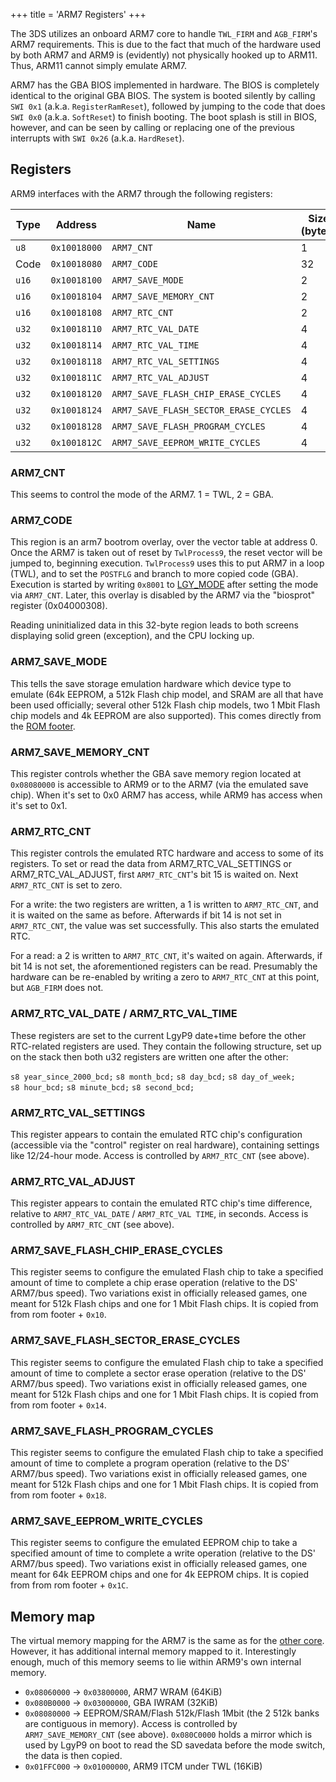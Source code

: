 +++
title = 'ARM7 Registers'
+++

The 3DS utilizes an onboard ARM7 core to handle `TWL_FIRM` and
`AGB_FIRM`'s ARM7 requirements. This is due to the fact that much of the
hardware used by both ARM7 and ARM9 is (evidently) not physically hooked
up to ARM11. Thus, ARM11 cannot simply emulate ARM7.

ARM7 has the GBA BIOS implemented in hardware. The BIOS is completely
identical to the original GBA BIOS. The system is booted silently by
calling `SWI 0x1` (a.k.a. `RegisterRamReset`), followed by jumping to
the code that does `SWI 0x0` (a.k.a. `SoftReset`) to finish booting. The
boot splash is still in BIOS, however, and can be seen by calling or
replacing one of the previous interrupts with `SWI 0x26` (a.k.a.
`HardReset`).

## Registers

ARM9 interfaces with the ARM7 through the following registers:

| Type  | Address      | Name                                  | Size (bytes) |
|-------|--------------|---------------------------------------|--------------|
| `u8`  | `0x10018000` | `ARM7_CNT`                            | 1            |
| Code  | `0x10018080` | `ARM7_CODE`                           | 32           |
| `u16` | `0x10018100` | `ARM7_SAVE_MODE`                      | 2            |
| `u16` | `0x10018104` | `ARM7_SAVE_MEMORY_CNT`                | 2            |
| `u16` | `0x10018108` | `ARM7_RTC_CNT`                        | 2            |
| `u32` | `0x10018110` | `ARM7_RTC_VAL_DATE`                   | 4            |
| `u32` | `0x10018114` | `ARM7_RTC_VAL_TIME`                   | 4            |
| `u32` | `0x10018118` | `ARM7_RTC_VAL_SETTINGS`               | 4            |
| `u32` | `0x1001811C` | `ARM7_RTC_VAL_ADJUST`                 | 4            |
| `u32` | `0x10018120` | `ARM7_SAVE_FLASH_CHIP_ERASE_CYCLES`   | 4            |
| `u32` | `0x10018124` | `ARM7_SAVE_FLASH_SECTOR_ERASE_CYCLES` | 4            |
| `u32` | `0x10018128` | `ARM7_SAVE_FLASH_PROGRAM_CYCLES`      | 4            |
| `u32` | `0x1001812C` | `ARM7_SAVE_EEPROM_WRITE_CYCLES`       | 4            |

### ARM7_CNT

This seems to control the mode of the ARM7. 1 = TWL, 2 = GBA.

### ARM7_CODE

This region is an arm7 bootrom overlay, over the vector table at address
0. Once the ARM7 is taken out of reset by `TwlProcess9`, the reset
vector will be jumped to, beginning execution. `TwlProcess9` uses this
to put ARM7 in a loop (TWL), and to set the `POSTFLG` and branch to more
copied code (GBA). Execution is started by writing `0x8001` to
[LGY_MODE](PDN_Registers#LGY_MODE "wikilink") after setting the mode via
`ARM7_CNT`. Later, this overlay is disabled by the ARM7 via the
"biosprot" register (0x04000308).

Reading uninitialized data in this 32-byte region leads to both screens
displaying solid green (exception), and the CPU locking up.

### ARM7_SAVE_MODE

This tells the save storage emulation hardware which device type to
emulate (64k EEPROM, a 512k Flash chip model, and SRAM are all that have
been used officially; several other 512k Flash chip models, two 1 Mbit
Flash chip models and 4k EEPROM are also supported). This comes directly
from the [ROM footer](3DS_Virtual_Console#Footer "wikilink").

### ARM7_SAVE_MEMORY_CNT

This register controls whether the GBA save memory region located at
`0x08080000` is accessible to ARM9 or to the ARM7 (via the emulated save
chip). When it's set to 0x0 ARM7 has access, while ARM9 has access when
it's set to 0x1.

### ARM7_RTC_CNT

This register controls the emulated RTC hardware and access to some of
its registers. To set or read the data from ARM7_RTC_VAL_SETTINGS or
ARM7_RTC_VAL_ADJUST, first `ARM7_RTC_CNT`'s bit 15 is waited on. Next
`ARM7_RTC_CNT` is set to zero.

For a write: the two registers are written, a 1 is written to
`ARM7_RTC_CNT`, and it is waited on the same as before. Afterwards if
bit 14 is not set in `ARM7_RTC_CNT`, the value was set successfully.
This also starts the emulated RTC.

For a read: a 2 is written to `ARM7_RTC_CNT`, it's waited on again.
Afterwards, if bit 14 is not set, the aforementioned registers can be
read. Presumably the hardware can be re-enabled by writing a zero to
`ARM7_RTC_CNT` at this point, but `AGB_FIRM` does not.

### ARM7_RTC_VAL_DATE / ARM7_RTC_VAL_TIME

These registers are set to the current LgyP9 date+time before the other
RTC-related registers are used. They contain the following structure,
set up on the stack then both u32 registers are written one after the
other:

`s8 year_since_2000_bcd;`
`s8 month_bcd;`
`s8 day_bcd;`
`s8 day_of_week;`
`s8 hour_bcd;`
`s8 minute_bcd;`
`s8 second_bcd;`

### ARM7_RTC_VAL_SETTINGS

This register appears to contain the emulated RTC chip's configuration
(accessible via the "control" register on real hardware), containing
settings like 12/24-hour mode. Access is controlled by `ARM7_RTC_CNT`
(see above).

### ARM7_RTC_VAL_ADJUST

This register appears to contain the emulated RTC chip's time
difference, relative to `ARM7_RTC_VAL_DATE` / `ARM7_RTC_VAL TIME`, in
seconds. Access is controlled by `ARM7_RTC_CNT` (see above).

### ARM7_SAVE_FLASH_CHIP_ERASE_CYCLES

This register seems to configure the emulated Flash chip to take a
specified amount of time to complete a chip erase operation (relative to
the DS' ARM7/bus speed). Two variations exist in officially released
games, one meant for 512k Flash chips and one for 1 Mbit Flash chips. It
is copied from from rom footer + `0x10`.

### ARM7_SAVE_FLASH_SECTOR_ERASE_CYCLES

This register seems to configure the emulated Flash chip to take a
specified amount of time to complete a sector erase operation (relative
to the DS' ARM7/bus speed). Two variations exist in officially released
games, one meant for 512k Flash chips and one for 1 Mbit Flash chips. It
is copied from from rom footer + `0x14`.

### ARM7_SAVE_FLASH_PROGRAM_CYCLES

This register seems to configure the emulated Flash chip to take a
specified amount of time to complete a program operation (relative to
the DS' ARM7/bus speed). Two variations exist in officially released
games, one meant for 512k Flash chips and one for 1 Mbit Flash chips. It
is copied from from rom footer + `0x18`.

### ARM7_SAVE_EEPROM_WRITE_CYCLES

This register seems to configure the emulated EEPROM chip to take a
specified amount of time to complete a write operation (relative to the
DS' ARM7/bus speed). Two variations exist in officially released games,
one meant for 64k EEPROM chips and one for 4k EEPROM chips. It is copied
from from rom footer + `0x1C`.

## Memory map

The virtual memory mapping for the ARM7 is the same as for the [other
core](Memory_layout#TWL_FIRM_Userland_Memory "wikilink"). However, it
has additional internal memory mapped to it. Interestingly enough, much
of this memory seems to lie within ARM9's own internal memory.

- `0x08060000` → `0x03800000`, ARM7 WRAM (64KiB)
- `0x080B0000` → `0x03000000`, GBA IWRAM (32KiB)
- `0x08080000` → EEPROM/SRAM/Flash 512k/Flash 1Mbit (the 2 512k banks
  are contiguous in memory). Access is controlled by
  `ARM7_SAVE_MEMORY_CNT` (see above). `0x080C0000` holds a mirror which
  is used by LgyP9 on boot to read the SD savedata before the mode
  switch, the data is then copied.
- `0x01FFC000` → `0x01000000`, ARM9 ITCM under TWL (16KiB)